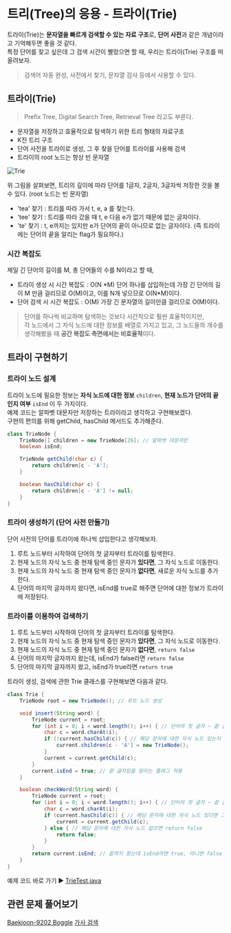 # 트리(Tree)의 응용 - 트라이(Trie)

트라이(Trie)는 **문자열을 빠르게 검색할 수 있는 자료 구조**로, **단어 사전**과 같은 개념이라고 기억해두면 좋을 것 같다.  
특정 단어를 찾고 싶은데 그 검색 시간이 빨랐으면 할 때, 우리는 트라이(Trie) 구조를 떠올려보자.

> 검색어 자동 완성, 사전에서 찾기, 문자열 검사 등에서 사용할 수 있다.

## 트라이(Trie)

> Prefix Tree, Digital Search Tree, Retrieval Tree 라고도 부른다.

- 문자열을 저장하고 효율적으로 탐색하기 위한 트리 형태의 자료구조
- K진 트리 구조
- 단어 사전을 트라이로 생성, 그 후 찾을 단어를 트라이를 사용해 검색
- 트라이의 root 노드는 항상 빈 문자열

![Trie](https://user-images.githubusercontent.com/22045163/91132291-1c4f9480-e6e8-11ea-831b-e063f1a145e0.jpg)

위 그림을 살펴보면, 트리의 깊이에 따라 단어를 1글자, 2글자, 3글자씩 저장한 것을 볼 수 있다. (root 노드는 빈 문자열)

- 'tea' 찾기 : 트리를 따라 가서 t, e, a 를 찾는다.
- 'tee' 찾기 : 트리를 따라 갔을 때 t, e 다음 e가 없기 때문에 없는 글자이다.
- 'te' 찾기 : t, e까지는 있지만 e가 단어의 끝이 아니므로 없는 글자이다. (즉 트라이에는 단어의 끝을 알리는 flag가 필요하다.)

### 시간 복잡도

제일 긴 단어의 길이를 M, 총 단어들의 수를 N이라고 할 때, 

- 트라이 생성 시 시간 복잡도 : O(N \*M)
단어 하나를 삽입하는데 가장 긴 단어의 길이 M 만큼 걸리므로 O(M)이고, 이를 N개 넣으므로 O(N*M)이다.
- 단어 검색 시 시간 복잡도 : O(M)
가장 긴 문자열의 길이만큼 걸리므로 O(M)이다.

> 단어를 하나씩 비교하며 탐색하는 것보다 시간적으로 훨씬 효율적이지만,  
> 각 노드에서 그 자식 노드에 대한 정보를 배열로 가지고 있고, 그 노드들의 개수를 생각해봤을 때 **공간 복잡도 측면에서는 비효율적**이다.

## 트라이 구현하기

### 트라이 노드 설계

트라이 노드에 필요한 정보는 **자식 노드에 대한 정보** `children`, **현재 노드가 단어의 끝인지 여부** `isEnd` 이 두 가지이다.  
예제 코드는 알파벳 대문자만 저장하는 트라이라고 생각하고 구현해보겠다.  
구현의 편의를 위해 getChild, hasChild 메서드도 추가해준다.

```java
class TrieNode {
    TrieNode[] children = new TrieNode[26]; // 알파벳 대문자만
    boolean isEnd;

    TrieNode getChild(char c) {
        return children[c - 'A'];
    }

    boolean hasChild(char c) {
        return children[c - 'A'] != null;
    }
}
```

### 트라이 생성하기 (단어 사전 만들기)

단어 사전의 단어를 트라이에 하나씩 삽입한다고 생각해보자.

1. 루트 노드부터 시작하여 단어의 첫 글자부터 트라이를 탐색한다.
2. 현재 노드의 자식 노드 중 현재 탐색 중인 문자가 **있다면**, 그 자식 노드로 이동한다.
3. 현재 노드의 자식 노드 중 현재 탐색 중인 문자가 **없다면**, 새로운 자식 노드를 추가한다.
4. 단어의 마지막 글자까지 왔다면, isEnd를 true로 해주면 단어에 대한 정보가 트라이에 저장된다.

### 트라이를 이용하여 검색하기

1. 루트 노드부터 시작하여 단어의 첫 글자부터 트라이를 탐색한다.
2. 현재 노드의 자식 노드 중 현재 탐색 중인 문자가 **있다면**, 그 자식 노드로 이동한다.
3. 현재 노드의 자식 노드 중 현재 탐색 중인 문자가 **없다면**, `return false`
4. 단어의 마지막 글자까지 왔는데, isEnd가 false라면 `return false`
5. 단어의 마지막 글자까지 왔고, isEnd가 true라면 `return true`

트라이 생성, 검색에 관한 Trie 클래스를 구현해보면 다음과 같다.

```java
class Trie {
    TrieNode root = new TrieNode(); // 루트 노드 생성

    void insert(String word) {
        TrieNode current = root;
        for (int i = 0; i < word.length(); i++) { // 단어의 첫 글자 ~ 끝 글자까지 탐색
            char c = word.charAt(i);
            if (!current.hasChild(c)) { // 해당 문자에 대한 자식 노드 있는지 검색 후 그 자식 노드로 이동
                current.children[c - 'A'] = new TrieNode();
            }
            current = current.getChild(c);
        }
        current.isEnd = true; // 끝 글자임을 알리는 플래그 적용
    }

    boolean checkWord(String word) {
        TrieNode current = root;
        for (int i = 0; i < word.length(); i++) { // 단어의 첫 글자 ~ 끝 글자까지 탐색
            char c = word.charAt(i);
            if (current.hasChild(c)) { // 해당 문자에 대한 자식 노드 있다면 그 자식 노드로 이동
                current = current.getChild(c);
            } else { // 해당 문자에 대한 자식 노드 없으면 return false
                return false;
            }
        }
        return current.isEnd; // 끝까지 왔는데 isEnd라면 true, 아니면 false
    }
}
```

예제 코드 바로 가기 ▶️ [TrieTest.java](https://github.com/Seogeurim/Algorithm-practice/blob/master/src/Trie/TrieTest.java)

## 관련 문제 풀어보기

[Baekjoon-9202 Boggle](https://github.com/Seogeurim/Algorithm-practice/tree/master/src/Trie/P9202)
[가사 검색](https://github.com/Seogeurim/Algorithm-practice/blob/master/src/_2020_KAKAO_BLIND_RECRUITMENT/P4)